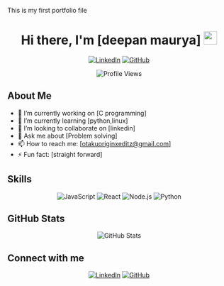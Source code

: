 This is my first portfolio file
<h1 align="center">Hi there, I'm [deepan maurya] <img src="https://media.giphy.com/media/hvRJCLFzcasrR4ia7z/giphy.gif" width="30px"></h1>

<p align="center">
  <a href="www.linkedin.com/in/dev-deepan"><img src="https://img.shields.io/badge/LinkedIn-0077B5?style=for-the-badge&logo=linkedin&logoColor=white" alt="LinkedIn"></a>
  <a href="https://github.com/your-github-username"><img src="https://img.shields.io/badge/GitHub-100000?style=for-the-badge&logo=github&logoColor=white" alt="GitHub"></a>
</p>

<p align="center">
  <img src="https://komarev.com/ghpvc/?username=your-github-username&style=flat-square&color=blue" alt="Profile Views">
</p>

## About Me

- 🔭 I’m currently working on [C programming]
- 🌱 I’m currently learning [python,linux]
- 👯 I’m looking to collaborate on [linkedin]
- 💬 Ask me about [Problem solving]
- 📫 How to reach me: [otakuoriginxeditz@gmail.com]
- ⚡ Fun fact: [straight forward]

## Skills

<p align="center">
  <img src="https://img.shields.io/badge/JavaScript-323330?style=for-the-badge&logo=javascript&logoColor=F7DF1E" alt="JavaScript">
  <img src="https://img.shields.io/badge/React-20232A?style=for-the-badge&logo=react&logoColor=61DAFB" alt="React">
  <img src="https://img.shields.io/badge/Node.js-339933?style=for-the-badge&logo=nodedotjs&logoColor=white" alt="Node.js">
  <img src="https://img.shields.io/badge/Python-3776AB?style=for-the-badge&logo=python&logoColor=white" alt="Python">
  
</p>

## GitHub Stats

<p align="center">
  <img src="https://github-readme-stats.vercel.app/api?username=your-github-username&show_icons=true&theme=radical" alt="GitHub Stats">
</p>

## Connect with me

<p align="center">
  <a href="https://www.linkedin.com/in/your-linkedin-profile/"><img src="https://img.shields.io/badge/LinkedIn-0077B5?style=for-the-badge&logo=linkedin&logoColor=white" alt="LinkedIn"></a>
  <a href="https://github.com/strrev-dev"><img src="https://img.shields.io/badge/GitHub-100000?style=for-the-badge&logo=github&logoColor=white" alt="GitHub"></a>

</p>
